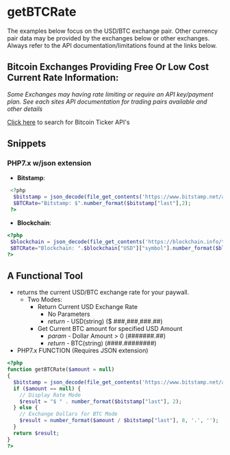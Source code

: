# getBTCRate
The examples below focus on the USD/BTC exchange pair. Other currency pair data may be provided by the exchanges below or other exchanges. Always refer to the API documentation/limitations found at the links below.
## Bitcoin Exchanges Providing Free Or Low Cost Current Rate Information:
*Some Exchanges may having rate limiting or require an API key/payment plan. See each sites API documentation for trading pairs available and other details*

[Click here](http://www.google.com/search?q=bitcoin+ticker+api) to search for Bitcoin Ticker API's

## Snippets
### PHP7.x w/json extension
* **Bitstamp**:
```php
 <?php
  $bitstamp = json_decode(file_get_contents('https://www.bitstamp.net/api/v2/ticker/btcusd/'),true);
  $BTCRate="Bitstamp: $".number_format($bitstamp["last"],2);
 ?>
 ```
* **Blockchain**:
 ```php
 <?php
  $blockchain = json_decode(file_get_contents('https://blockchain.info/ticker'),true);
  $BTCRate="Blockchain: ".$blockchain["USD"]["symbol"].number_format($blockchain["USD"]["last"],2);
 ?>
 ```
## A Functional Tool
* returns the current USD/BTC exchange rate for your paywall.
  - Two Modes:
    - Return Current USD Exchange Rate
      - No Parameters
      - *return* - USD(string) ($ ###,###,###.##)
    - Get Current BTC amount for specified USD Amount
      - *param*  - Dollar Amount > 0 (#######.##)
      - *return* - BTC(string) (####.########)
* PHP7.x FUNCTION (Requires JSON extension)      
```php
<?php
function getBTCRate($amount = null)
{
  $bitstamp = json_decode(file_get_contents('https://www.bitstamp.net/api/v2/ticker/btcusd/'), true);
  if ($amount == null) {
    // Display Rate Mode
    $result = "$ " . number_format($bitstamp["last"], 2);
  } else {
    // Exchange Dollars for BTC Mode
    $result = number_format($amount / $bitstamp["last"], 8, '.', '');
  }
  return $result;
}
?>
```
